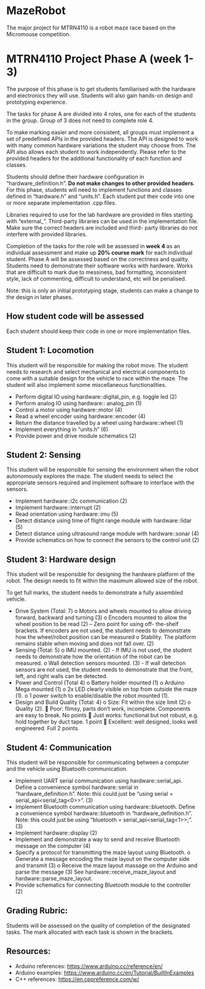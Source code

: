 # MazeRobot
The major project for MTRN4110 is a robot maze race based on the Micromouse competition.
# MTRN4110 Project Phase A (week 1-3)

The purpose of this phase is to get students familiarised with the hardware and electronics they will use.
Students will also gain hands-on design and prototyping experience.

The tasks for phase A are divided into 4 roles, one for each of the students in the group. Group of 3 does
not need to complete role 4.

To make marking easier and more consistent, all groups must implement a set of predefined APIs in the
provided headers. The API is designed to work with many common hardware variations the student may
choose from. The API also allows each student to work independently. Please refer to the provided
headers for the additional functionality of each function and classes.

Students should define their hardware configuration in “hardware_definition.h”. **Do not make changes
to other provided headers**. For this phase, students will need to implement functions and classes
defined in “hardware.h” and “units.h”. Each student put their code into one or more separate
implementation .cpp files.

Libraries required to use for the lab hardware are provided in files starting with “external_”. Third-party
libraries can be used in the implementation file. Make sure the correct headers are included and third-
party libraries do not interfere with provided libraries.

Completion of the tasks for the role will be assessed in **week 4** as an individual assessment and make up
**20% course mark** for each individual student. Phase A will be assessed based on the correctness and
quality. Students need to demonstrate their software works with hardware. Works that are difficult to
mark due to messiness, bad formatting, inconsistent style, lack of commenting, difficult to understand,
etc will be penalised.

Note: this is only an initial prototyping stage, students can make a change to the design in later phases.

## How student code will be assessed

Each student should keep their code in one or more implementation files.

## Student 1: Locomotion

This student will be responsible for making the robot move. The student needs to research and select
mechanical and electrical components to come with a suitable design for the vehicle to race within the
maze. The student will also implement some miscellaneous functionalities.

- Perform digital IO using hardware::digital_pin, e.g. toggle led (2)
- Perform analog IO using hardware:: analog_pin (1)
- Control a motor using hardware::motor (4)
- Read a wheel encoder using hardware::encoder (4)
- Return the distance travelled by a wheel using hardware::wheel (1)
- Implement everything in “units.h” (6)
- Provide power and drive module schematics (2)


## Student 2: Sensing

This student will be responsible for sensing the environment when the robot autonomously explores the
maze. The student needs to select the appropriate sensors required and implement software to
interface with the sensors.

- Implement hardware::i2c communication (2)
- Implement hardware::interrupt (2)
- Read orientation using hardware::imu (5)
- Detect distance using time of flight range module with hardware::lidar (5)
- Detect distance using ultrasound range module with hardware::sonar (4)
- Provide schematics on how to connect the sensors to the control unit (2)

## Student 3: Hardware design

This student will be responsible for designing the hardware platform of the robot. The design needs to
fit within the maximum allowed size of the robot.

To get full marks, the student needs to demonstrate a fully assembled vehicle.

- Drive System (Total: 7)
    o Motors and wheels mounted to allow driving forward, backward and turning (3)
    o Encoders mounted to allow the wheel position to be read (2) – Zero point for using off-
       the-shelf brackets. If encoders are not used, the student needs to demonstrate how the
       wheel/robot position can be measured
    o Stability. The platform remains stable when moving and does not fall over. (2)
- Sensing (Total: 5)
    o IMU mounted. (2) - If IMU is not used, the student needs to demonstrate how the
       orientation of the robot can be measured.
    o Wall detection sensors mounted. (3) - If wall detection sensors are not used, the student
       needs to demonstrate that the front, left, and right walls can be detected.
- Power and Control (Total 4)
    o Battery holder mounted (1)
    o Arduino Mega mounted (1)
    o 2x LED clearly visible on top from outside the maze (1).
    o 1 power switch to enable/disable the robot mounted (1).
- Design and Build Quality (Total: 4)
    o Size: Fit within the size limit (2)
    o Quality (2).
        Poor: flimsy, parts don’t work, incomplete. Components are easy to break. No
          points
        Just works: functional but not robust, e.g. hold together by duct tape. 1 point
        Excellent: well designed, looks well engineered. Full 2 points.


## Student 4: Communication

This student will be responsible for communicating between a computer and the vehicle using Bluetooth
communication.

- Implement UART serial communication using hardware::serial_api. Define a convenience symbol
    hardware::serial in “hardware_definition.h”. Note: this could just be “using serial =
    serial_api<serial_tag<0>>”. (3)
- Implement Bluetooth communication using hardware::bluetooth. Define a convenience symbol
    hardware::bluetooth in “hardware_definition.h”. Note: this could just be using “bluetooth =
    serial_api<serial_tag<1>>;”. (3)
- Implement hardware::display (2)
- Implement and demonstrate a way to send and receive Bluetooth message on the computer (4)
- Specify a protocol for transmitting the maze layout using Bluetooth.
    o Generate a message encoding the maze layout on the computer side and transmit (3)
    o Receive the maze layout massage on the Arduino and parse the message (3) See
       hardware::receive_maze_layout and hardware::parse_maze_layout.
- Provide schematics for connecting Bluetooth module to the controller (2)

## Grading Rubric:

Students will be assessed on the quality of completion of the designated tasks. The mark allocated with
each task is shown in the brackets.

## Resources:

- Arduino references: https://www.arduino.cc/reference/en/
- Arduino examples: https://www.arduino.cc/en/Tutorial/BuiltInExamples
- C++ references: https://en.cppreference.com/w/


